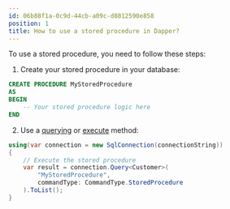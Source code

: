 ```yaml
---
id: 06b88f1a-0c9d-44cb-a09c-d8812590e858
position: 1
title: How to use a stored procedure in Dapper?
---
```


To use a stored procedure, you need to follow these steps:

1. Create your stored procedure in your database:

```sql
CREATE PROCEDURE MyStoredProcedure
AS
BEGIN
    -- Your stored procedure logic here
END
```

2. Use a [querying](/dapper-query) or [execute](/non-query) method:

```csharp
using(var connection = new SqlConnection(connectionString))
{
	// Execute the stored procedure
	var result = connection.Query<Customer>(
		"MyStoredProcedure",
		commandType: CommandType.StoredProcedure
	).ToList();
}
```
